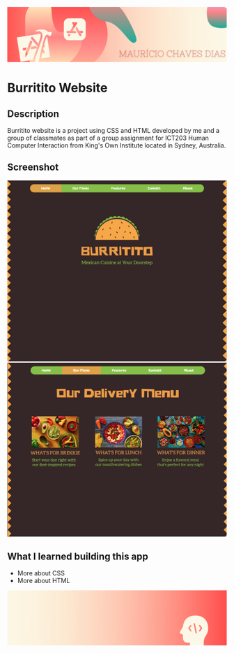 ![Begin Banner](Documentation/readme-begin-banner-mau.png)

# Burritito Website

## Description

Burritito website is a project using CSS and HTML developed by me and a group of classmates as part of a group assignment for ICT203 Human Computer Interaction from King's Own Institute located in Sydney, Australia.

## Screenshot

<img src= Documentation/Home.png>
<img src= Documentation/Menu.png>

## What I learned building this app

- More about CSS
- More about HTML

![End Banner](Documentation/readme-end-banner-mau.png)
